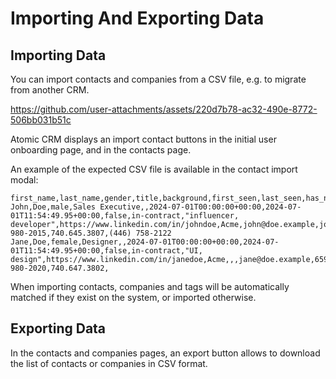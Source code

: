 # Importing And Exporting Data

## Importing Data

You can import contacts and companies from a CSV file, e.g. to migrate from another CRM.

https://github.com/user-attachments/assets/220d7b78-ac32-490e-8772-506bb031b51c

Atomic CRM displays an import contact buttons in the initial user onboarding page, and in the contacts page. 

An example of the expected CSV file is available in the contact import modal:

```csv
first_name,last_name,gender,title,background,first_seen,last_seen,has_newsletter,status,tags,linkedin_url,company,email_work,email_home,email_other,phone_work,phone_home,phone_other
John,Doe,male,Sales Executive,,2024-07-01T00:00:00+00:00,2024-07-01T11:54:49.95+00:00,false,in-contract,"influencer, developer",https://www.linkedin.com/in/johndoe,Acme,john@doe.example,john.doe@gmail.com,jdoe@caramail.com,659-980-2015,740.645.3807,(446) 758-2122
Jane,Doe,female,Designer,,2024-07-01T00:00:00+00:00,2024-07-01T11:54:49.95+00:00,false,in-contract,"UI, design",https://www.linkedin.com/in/janedoe,Acme,,,jane@doe.example,659-980-2020,740.647.3802,
```

When importing contacts, companies and tags will be automatically matched if they exist on the system, or imported otherwise.

## Exporting Data

In the contacts and companies pages, an export button allows to download the list of contacts or companies in CSV format.
